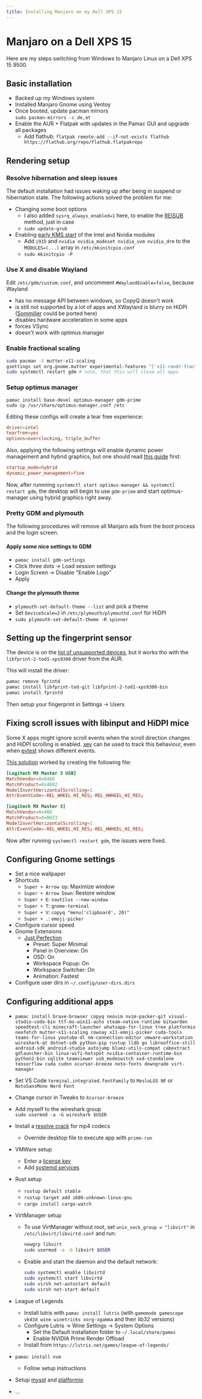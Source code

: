 ```yaml
---
title: Installing Manjaro on my Dell XPS 15
---
```


# Manjaro on a Dell XPS 15

Here are my steps switching from Windows to Manjaro Linux on a Dell XPS 15 9500.

## Basic installation

- Backed up my Windows system
- Installed Manjaro Gnome using Ventoy
- Once booted, update pacman mirrors  
  `sudo pacman-mirrors -c de,at`
- Enable the AUR + Flatpak with updates in the Pamac GUI and upgrade all packages
  - Add flathub: `flatpak remote-add --if-not-exists flathub https://flathub.org/repo/flathub.flatpakrepo`

## Rendering setup

### Resolve hibernation and sleep issues

The default installation had issues waking up after being in suspend or hibernation state. The following actions solved the problem for me:

- Changing some boot options
  - I also added `sysrq_always_enabled=1` here, to enable the [REISUB](https://forum.manjaro.org/t/howto-reboot-turn-off-your-frozen-computer-reisub-reisuo/3855) method, just in case
  - `sudo update-grub`
- Enabling [early KMS start](https://wiki.archlinux.org/title/kernel_mode_setting#Early_KMS_start) of the Intel and Nvidia modules
  - Add `i915` and `nvidia nvidia_modeset nvidia_uvm nvidia_drm` to the `MODULES=(...)` array in `/etc/mkinitcpio.conf`
  - `sudo mkinitcpio -P`

### Use X and disable Wayland

Edit `/etc/gdm/custom.conf`, and uncomment `#WaylandEnable=false`, because Wayland

- has no message API between windows, so CopyQ doesn't work
- is still not supported by a lot of apps and XWayland is blurry on HiDPI ([Sommilier](https://chromium.googlesource.com/chromiumos/platform2/+/master/vm_tools/sommelier/) could be ported here)
- disables hardware acceleration in some apps
- forces VSync
- doesn't work with optimus manager

### Enable fractional scaling

```bash
sudo pacman -S mutter-x11-scaling
gsettings set org.gnome.mutter experimental-features "['x11-randr-fractional-scaling']"
sudo systemctl restart gdm # note, that this will close all apps
```

### Setup optimus manager

```
pamac install base-devel optimus-manager gdm-prime
sudo cp /usr/share/optimus-manager.conf /etc
```

Editing these configs will create a tear free experience:

```conf title='/etc/optimus-manager.conf'
driver=intel
tearfree=yes
options=overclocking, triple_buffer
```

Also, applying the following settings will enable dynamic power management and hybrid graphics, but one should read [this guide](https://github.com/Askannz/optimus-manager/wiki/A-guide--to-power-management-options#configuration-1--dynamic-power-management-inside-the-nvidia-driver-runtime-d3-power-management) first:

```conf title='/etc/optimus-manager.conf'
startup_mode=hybrid
dynamic_power_management=fine
```

Now, after runnning `systemctl start optimus-manager && systemctl restart gdm`, the desktop will begin to use `gdm-prime` and start optimus-manager using hybrid graphics right away.

### Pretty GDM and plymouth

The following procedures will remove all Manjaro ads from the boot process and the login screen.

#### Apply some nice settings to GDM

- `pamac install gdm-settings`
- Click three dots -> Load session settings
- Login Screen -> Disable "Enable Logo"
- Apply

#### Change the plymouth theme

- `plymouth-set-default-theme --list` and pick a theme
- Set `DeviceScale=2` in `/etc/plymouth/plymouthd.conf` for HiDPI
- `sudo plymouth-set-default-theme -R spinner`

## Setting up the fingerprint sensor

The device is on the [list of unsupported devices](https://gitlab.freedesktop.org/libfprint/wiki/-/wikis/Unsupported-Devices), but it works tho with the `libfprint-2-tod1-xps9300` driver from the AUR.

This will install the driver:

```bash
pamac remove fprintd
pamac install libfprint-tod-git libfprint-2-tod1-xps9300-bin
pamac install fprintd
```

Then setup your fingerprint in Settings -> Users

## Fixing scroll issues with libinput and HiDPI mice

Some X apps might ignore scroll events when the scroll direction changes and HiDPI scrolling is enabled. [xev](https://archlinux.org/packages/extra/x86_64/xorg-xev/) can be used to track this behaviour, even when [evtest](https://archlinux.org/packages/community/x86_64/evtest/) shows different events.

[This solution](https://forum.manjaro.org/t/logitech-mx-master-vertical-scroll-issue/100859/4) worked by creating the following file:

```toml title='/etc/libinput/local-overrides.quirks'
[Logitech MX Master 3 USB]
MatchVendor=0x046D
MatchProduct=0x4082
ModelInvertHorizontalScrolling=1
AttrEventCode=-REL_WHEEL_HI_RES;-REL_HWHEEL_HI_RES;

[Logitech MX Master 3]
MatchVendor=0x46D
MatchProduct=0xB023
ModelInvertHorizontalScrolling=1
AttrEventCode=-REL_WHEEL_HI_RES;-REL_HWHEEL_HI_RES;
```

Now after running `systemctl restart gdm`, the issues were fixed.

## Configuring Gnome settings

- Set a nice wallpaper
- Shortcuts
  - `Super + Arrow Up`: Maximize window
  - `Super + Arrow Down`: Restore window
  - `Super + E`: `nautilus --new-window`
  - `Super + T`: `gnome-terminal`
  - `Super + V`: `copyq "menu('clipboard', 20)"`
  - `Super + .`: `emoji-picker`
- Configure cursor speed
- Gnome Extensions
  - [Just Perfection](https://extensions.gnome.org/extension/3843/just-perfection/)
    - Preset: Super Minimal
    - Panel in Overview: On
    - OSD: On
    - Workspace Popup: On
    - Workspace Switcher: On
    - Animation: Fastest
- Configure user dirs in `~/.config/user-dirs.dirs`

## Configuring additional apps

- `pamac install brave-browser copyq neovim nvim-packer-git visual-studio-code-bin ttf-ms-win11-auto steam-native-runtime bitwarden speedtest-cli minecraft-launcher whatsapp-for-linux tree platformio neofetch mutter-x11-scaling cowsay x11-emoji-picker cuda-tools teams-for-linux youtube-dl nm-connection-editor vmware-workstation wireshark-qt dotnet-sdk python-pip rustup lldb go libreoffice-still android-sdk android-studio autojump bluez-utils-compat cabextract gdlauncher-bin linux-wifi-hotspot nvidia-container-runtime-bin python2-bin sqlite teamviewer usb_modeswitch xxd-standalone tensorflow cuda cudnn xcursor-breeze noto-fonts downgrade virt-manager`

- Set VS Code `terminal.integrated.fontFamily` to `MesloLGS NF` or `NotoSansMono Nerd Font`
- Change cursor in Tweaks to `Xcursor-breeze`
- Add myself to the wireshark group  
  `sudo usermod -a -G wireshark $USER`
- Install a [resolve crack](https://www.reddit.com/user/GermanAcId/comments/yxssux/this_is_probably_what_youre_looking_for/) for mp4 codecs
  - Override desktop file to execute app with `prime-run`
- VMWare setup
  - Enter a [license key](https://web.archive.org/web/20221202083641/https://gist.github.com/williamgh2019/cc2ad94cc18cb930a0aab42ed8d39e6f)
  - Add [systemd services](https://communities.vmware.com/t5/VMware-Workstation-Pro-Documents/Workstation-support-on-Linux-using-systemd/ta-p/2792857)
- Rust setup
  - `rustup default stable`
  - `rustup target add i686-unknown-linux-gnu`
  - `cargo install cargo-watch`
- VirtManager setup
  - To use VirtManager without root, set `unix_sock_group = "libvirt"` in `/etc/libvirt/libvirtd.conf` and run:
    ```bash
    newgrp libvirt
    sudo usermod -a -G libvirt $USER
    ```
  - Enable and start the daemon and the default network:
    ```bash
    sudo systemctl enable libvirtd
    sudo systemctl start libvirtd
    sudo virsh net-autostart default
    sudo virsh net-start default
    ```
- League of Legends
  - Install lutris with `pamac install lutris` (with `gamemode gamescope vkd3d wine winetricks xorg-xgamma` and their lib32 versions)
  - Configure Lutris -> Wine Settings -> System Options
    - Set the Default installation folder to `~/.local/share/games`
    - Enable NVIDIA Prime Render Offload
  - Install from `https://lutris.net/games/league-of-legends/`
- `pamac install nvm`
  - Follow setup instructions
- Setup [mysql](./mysql.md) and [platformio](../../../tools/platform-io.mdx)
- ...
